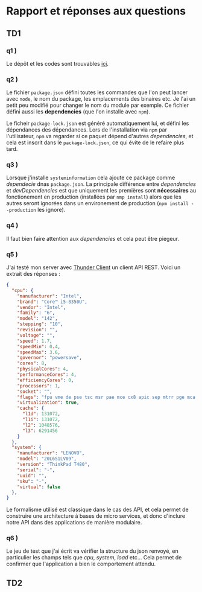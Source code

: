 # Rapport et réponses aux questions 

## TD1

### q1 ) 

Le dépôt et les codes sont trouvables [ici](https://github.com/Pallandos/mini-monitoring).

### q2 )

Le fichier `package.json` défini toutes les commandes que l'on peut lancer avec `node`, le nom du package, les emplacements des binaires etc. Je l'ai un petit peu modifié pour changer le nom du module par exemple. Ce fichier défini aussi les **dependencies** (que l'on installe avec `npm`). 

Le ficheir `package-lock.json` est généré automatiquement lui, et défini les dépendances des dépendances. Lors de l'installation via `npm` par l'utilisateur, `npm` va regarder si ce paquet dépend d'autres *dependencies*, et cela est inscrit dans le `package-lock.json`, ce qui évite de le refaire plus tard.

### q3 )

Lorsque j'installe `systeminformation` cela ajoute ce package comme *dependecie* dnas `package.json`. La principale différence entre *dependencies* et *devDependencies* est que uniquement les premières sont **nécessaires** au fonctionement en production (installées par `nmp install`) alors que les autres seront ignorées dans un environement de production (`npm install --production` les ignore).

### q4 )

Il faut bien faire attention aux *dependencies* et cela peut être piegeur.

### q5 )

J'ai testé mon server avec [Thunder Client](https://docs.thunderclient.com/) un client API REST. Voici un extrait des réponses :

```json
{
  "cpu": {
    "manufacturer": "Intel",
    "brand": "Core™ i5-8350U",
    "vendor": "Intel",
    "family": "6",
    "model": "142",
    "stepping": "10",
    "revision": "",
    "voltage": "",
    "speed": 1.7,
    "speedMin": 0.4,
    "speedMax": 3.6,
    "governor": "powersave",
    "cores": 8,
    "physicalCores": 4,
    "performanceCores": 4,
    "efficiencyCores": 0,
    "processors": 1,
    "socket": "",
    "flags": "fpu vme de pse tsc msr pae mce cx8 apic sep mtrr pge mca cmov pat pse36 clflush dts acpi mmx fxsr sse sse2 ss ht tm pbe syscall nx pdpe1gb rdtscp lm constant_tsc art arch_perfmon pebs bts rep_good nopl xtopology nonstop_tsc cpuid aperfmperf pni pclmulqdq dtes64 monitor ds_cpl vmx smx est tm2 ssse3 sdbg fma cx16 xtpr pdcm pcid sse4_1 sse4_2 x2apic movbe popcnt tsc_deadline_timer aes xsave avx f16c rdrand lahf_lm abm 3dnowprefetch cpuid_fault epb pti ssbd ibrs ibpb stibp tpr_shadow flexpriority ept vpid ept_ad fsgsbase tsc_adjust sgx bmi1 avx2 smep bmi2 erms invpcid mpx rdseed adx smap clflushopt intel_pt xsaveopt xsavec xgetbv1 xsaves dtherm ida arat pln pts hwp hwp_notify hwp_act_window hwp_epp vnmi md_clear flush_l1d arch_capabilities",
    "virtualization": true,
    "cache": {
      "l1d": 131072,
      "l1i": 131072,
      "l2": 1048576,
      "l3": 6291456
    }
  },
  "system": {
    "manufacturer": "LENOVO",
    "model": "20L6S1LV09",
    "version": "ThinkPad T480",
    "serial": "-",
    "uuid": "",
    "sku": "-",
    "virtual": false
  },
}
```

Le formalisme utilisé est classique dans le cas des API, et cela permet de construire une architecture à bases de micro services, et donc d'inclure notre API dans des applications de manière modulaire. 

### q6 )

Le jeu de test que j'ai écrit va vérifier la structure du json renvoyé, en particulier les champs tels que *cpu*, *system*, *load* etc... Cela permet de confirmer que l'application a bien le comportement attendu. 

## TD2 